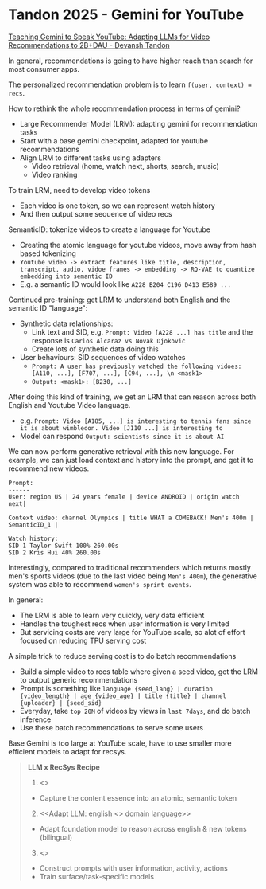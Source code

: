 # Tandon 2025 - Gemini for YouTube

[Teaching Gemini to Speak YouTube: Adapting LLMs for Video Recommendations to 2B+DAU - Devansh Tandon](https://www.youtube.com/watch?v=LxQsQ3vZDqo)

In general, recommendations is going to have higher reach than search for most consumer apps.

The personalized recommendation problem is to learn `f(user, context) = recs`.

How to rethink the whole recommendation process in terms of gemini?
- Large Recommender Model (LRM): adapting gemini for recommendation tasks
- Start with a base gemini checkpoint, adapted for youtube recommendations
- Align LRM to different tasks using adapters
    - Video retrieval (home, watch next, shorts, search, music)
    - Video ranking

To train LRM, need to develop video tokens
- Each video is one token, so we can represent watch history
- And then output some sequence of video recs

SemanticID: tokenize videos to create a language for Youtube
- Creating the atomic language for youtube videos, move away from hash based tokenizing
- `Youtube video -> extract features like title, description, transcript, audio, vidoe frames -> embedding -> RQ-VAE to quantize embedding into semantic ID`
- E.g. a semantic ID would look like `A228 B204 C196 D413 E589 ...`

Continued pre-training: get LRM to understand both English and the semantic ID "language":
- Synthetic data relationships:
    - Link text and SID, e.g. `Prompt: Video [A228 ...] has title` and the response is `Carlos Alcaraz vs Novak Djokovic`
    - Create lots of synthetic data doing this
- User behaviours: SID sequences of video watches
    - `Prompt: A user has previously watched the following vidoes: [A110, ...], [F707, ...], [C94, ...], \n <mask1>`
    - `Output: <mask1>: [B230, ...]`

After doing this kind of training, we get an LRM that can reason across both English and Youtube Video language.
- e.g. `Prompt: Video [A185, ...] is interesting to tennis fans since it is about wimbledon. Video [J110 ...] is interesting to`
- Model can respond `Output: scientists since it is about AI`

We can now perform generative retrieval with this new language. For example, we can just load context and history into the prompt, and get it to recommend new videos.
```
Prompt:
------
User: region US | 24 years female | device ANDROID | origin watch next|

Context video: channel Olympics | title WHAT a COMEBACK! Men's 400m | SemanticID_1 |

Watch history:
SID 1 Taylor Swift 100% 260.00s
SID 2 Kris Hui 40% 260.00s
```

Interestingly, compared to traditional recommenders which returns mostly men's sports videos (due to the last video being `Men's 400m`), the generative system was able to recommend `women's sprint events`.

In general:
- The LRM is able to learn very quickly, very data efficient
- Handles the toughest recs when user information is very limited
- But servicing costs are very large for YouTube scale, so alot of effort focused on reducing TPU serving cost

A simple trick to reduce serving cost is to do batch recommendations
- Build a simple video to recs table where given a seed video, get the LRM to output generic recommendations
- Prompt is something like `language {seed_lang} | duration {video_length} | age {video_age} | title {title} | channel {uploader} | {seed_sid}`
- Everyday, take `top 20M` of videos by views in `last 7days`, and do batch inference
- Use these batch recommendations to serve some users

Base Gemini is too large at YouTube scale, have to use smaller more efficient models to adapt for recsys.

> **LLM x RecSys Recipe**
> 1. <<Tokenize content>>
>   - Capture the content essence into an atomic, semantic token
> 2. <<Adapt LLM: english <> domain language>>
>   - Adapt foundation model to reason across english & new tokens (bilingual)
> 3. <<Prompt with user information>>
>   - Construct prompts with user information, activity, actions
>   - Train surface/task-specific models




